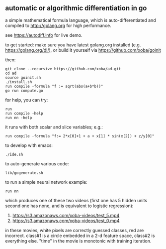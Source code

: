 automatic or algorithmic differentiation in go
----------------------------------------------

a simple mathematical formula language, which is auto-differentiated
and compiled to http://golang.org for high performance.

see https://autodiff.info for live demo.

to get started: make sure you have latest golang.org installed
(e.g. https://golang.org/dl/), or build it yourself via
https://github.com/xoba/goinit

then:

    git clone --recursive https://github.com/xoba/ad.git
    cd ad
    source goinit.sh
    ./install.sh
    run compile -formula "f := sqrt(abs(a+b*b))"
    go run compute.go

for help, you can try:

    run
    run compile -help
    run nn -help

it runs with both scalar and slice variables; e.g.:

    run compile -formula "f:= 2*x[0]+1 + a + x[1] * sin(x[2]) + z/y[0]"

to develop with emacs:

    ./ide.sh

to auto-generate various code:

    lib/gogenerate.sh

to run a simple neural network example:

    run nn

which produces one of these two videos (first one has 5 hidden
units second one has none, and is equivalent to logistic regression):

1. https://s3.amazonaws.com/xoba-videos/test_5.mp4
2. https://s3.amazonaws.com/xoba-videos/test_0.mp4

in these movies, white pixels are correctly guessed classes,
red are incorrect. class#1 is a circle embedded in a 2-d feature 
space, class#2 is everything else. "time" in the movie
is monotonic with training iteration.
